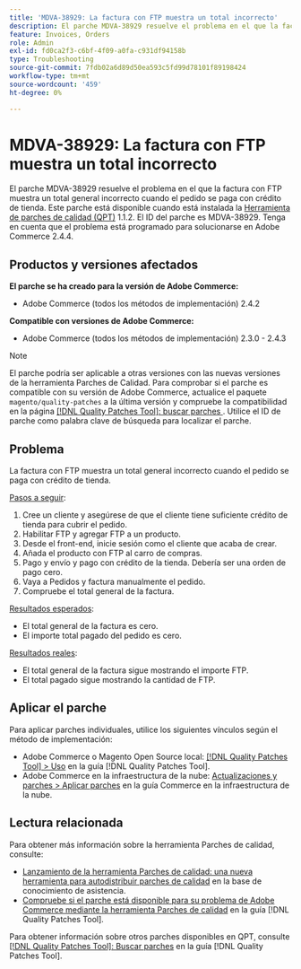 ```yaml
---
title: 'MDVA-38929: La factura con FTP muestra un total incorrecto'
description: El parche MDVA-38929 resuelve el problema en el que la factura con FTP muestra un total general incorrecto cuando el pedido se paga con crédito de tienda. Este parche está disponible cuando está instalada la [Quality Patches Tool (QPT)](https://experienceleague.adobe.com/es/docs/commerce-operations/tools/quality-patches-tool/quality-patches-tool-to-self-serve-quality-patches) 1.1.2. El ID del parche es MDVA-38929. Tenga en cuenta que el problema está programado para solucionarse en Adobe Commerce 2.4.4.
feature: Invoices, Orders
role: Admin
exl-id: fd0ca2f3-c6bf-4f09-a0fa-c931df94158b
type: Troubleshooting
source-git-commit: 7fdb02a6d89d50ea593c5fd99d78101f89198424
workflow-type: tm+mt
source-wordcount: '459'
ht-degree: 0%

---
```


# MDVA-38929: La factura con FTP muestra un total incorrecto

El parche MDVA-38929 resuelve el problema en el que la factura con FTP muestra un total general incorrecto cuando el pedido se paga con crédito de tienda. Este parche está disponible cuando está instalada la [Herramienta de parches de calidad (QPT)](https://experienceleague.adobe.com/es/docs/commerce-operations/tools/quality-patches-tool/quality-patches-tool-to-self-serve-quality-patches) 1.1.2. El ID del parche es MDVA-38929. Tenga en cuenta que el problema está programado para solucionarse en Adobe Commerce 2.4.4.

## Productos y versiones afectados

**El parche se ha creado para la versión de Adobe Commerce:**

* Adobe Commerce (todos los métodos de implementación) 2.4.2

**Compatible con versiones de Adobe Commerce:**

* Adobe Commerce (todos los métodos de implementación) 2.3.0 - 2.4.3

>[!NOTE]
>
>El parche podría ser aplicable a otras versiones con las nuevas versiones de la herramienta Parches de Calidad. Para comprobar si el parche es compatible con su versión de Adobe Commerce, actualice el paquete `magento/quality-patches` a la última versión y compruebe la compatibilidad en la página [[!DNL Quality Patches Tool]: buscar parches ](https://experienceleague.adobe.com/es/docs/commerce-operations/tools/quality-patches-tool/quality-patches-tool-to-self-serve-quality-patches). Utilice el ID de parche como palabra clave de búsqueda para localizar el parche.

## Problema

La factura con FTP muestra un total general incorrecto cuando el pedido se paga con crédito de tienda.

<u>Pasos a seguir</u>:

1. Cree un cliente y asegúrese de que el cliente tiene suficiente crédito de tienda para cubrir el pedido.
1. Habilitar FTP y agregar FTP a un producto.
1. Desde el front-end, inicie sesión como el cliente que acaba de crear.
1. Añada el producto con FTP al carro de compras.
1. Pago y envío y pago con crédito de la tienda. Debería ser una orden de pago cero.
1. Vaya a Pedidos y factura manualmente el pedido.
1. Compruebe el total general de la factura.

<u>Resultados esperados</u>:

* El total general de la factura es cero.
* El importe total pagado del pedido es cero.

<u>Resultados reales</u>:

* El total general de la factura sigue mostrando el importe FTP.
* El total pagado sigue mostrando la cantidad de FTP.

## Aplicar el parche

Para aplicar parches individuales, utilice los siguientes vínculos según el método de implementación:

* Adobe Commerce o Magento Open Source local: [[!DNL Quality Patches Tool] > Uso](/help/tools/quality-patches-tool/usage.md) en la guía [!DNL Quality Patches Tool].
* Adobe Commerce en la infraestructura de la nube: [Actualizaciones y parches > Aplicar parches](https://experienceleague.adobe.com/docs/commerce-cloud-service/user-guide/develop/upgrade/apply-patches.html?lang=es) en la guía Commerce en la infraestructura de la nube.

## Lectura relacionada

Para obtener más información sobre la herramienta Parches de calidad, consulte:

* [Lanzamiento de la herramienta Parches de calidad: una nueva herramienta para autodistribuir parches de calidad](https://experienceleague.adobe.com/es/docs/commerce-operations/tools/quality-patches-tool/quality-patches-tool-to-self-serve-quality-patches) en la base de conocimiento de asistencia.
* [Compruebe si el parche está disponible para su problema de Adobe Commerce mediante la herramienta Parches de calidad](/help/tools/quality-patches-tool/patches-available-in-qpt/check-patch-for-magento-issue-with-magento-quality-patches.md) en la guía [!DNL Quality Patches Tool].

Para obtener información sobre otros parches disponibles en QPT, consulte [[!DNL Quality Patches Tool]: Buscar parches](https://experienceleague.adobe.com/tools/commerce-quality-patches/index.html?lang=es) en la guía [!DNL Quality Patches Tool].

